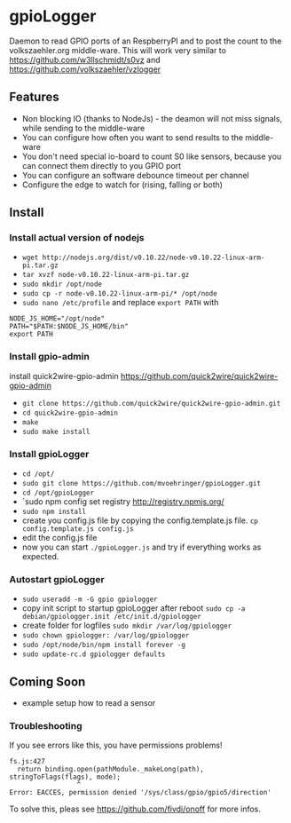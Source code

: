 gpioLogger
==========
Daemon to read GPIO ports of an RespberryPI and to post the count to the volkszaehler.org middle-ware. This will work very similar to https://github.com/w3llschmidt/s0vz and https://github.com/volkszaehler/vzlogger 

## Features ##
 * Non blocking IO (thanks to NodeJs) - the deamon will not miss signals, while sending to the middle-ware 
 * You can configure how often you want to send results to the middle-ware
 * You don't need special io-board to count S0 like sensors, because you can connect them directly to you GPIO port
 * You can configure an software debounce timeout per channel
 * Configure the edge to watch for (rising, falling or both)

## Install ##
### Install actual version of nodejs ###
  * `wget http://nodejs.org/dist/v0.10.22/node-v0.10.22-linux-arm-pi.tar.gz`
  * `tar xvzf node-v0.10.22-linux-arm-pi.tar.gz`
  * `sudo mkdir /opt/node`
  * `sudo cp -r node-v0.10.22-linux-arm-pi/* /opt/node`
  * `sudo nano /etc/profile` and replace ```export PATH``` with

```
NODE_JS_HOME="/opt/node"
PATH="$PATH:$NODE_JS_HOME/bin"
export PATH
```

### Install gpio-admin ###
 install quick2wire-gpio-admin https://github.com/quick2wire/quick2wire-gpio-admin
 * `git clone https://github.com/quick2wire/quick2wire-gpio-admin.git` 
 * `cd quick2wire-gpio-admin`
 * `make`
 * `sudo make install`

### Install gpioLogger ###
 * `cd /opt/`
 * `sudo git clone https://github.com/mvoehringer/gpioLogger.git`
 * `cd /opt/gpioLogger`
 * `sudo npm config set registry http://registry.npmjs.org/
 * `sudo npm install`
 * create you config.js file by copying the config.template.js file. `cp config.template.js config.js`
 * edit the config.js file
 * now you can start `./gpioLogger.js` and try if everything works as expected.

### Autostart gpioLogger ###
 * `sudo useradd -m -G gpio gpiologger`
 * copy init script to startup gpioLogger after reboot `sudo cp -a debian/gpiologger.init /etc/init.d/gpiologger`
 * create folder for logfiles `sudo mkdir /var/log/gpiologger`
 * `sudo chown gpiologger: /var/log/gpiologger`
 * `sudo /opt/node/bin/npm install forever -g`
 * `sudo update-rc.d gpiologger defaults`

## Coming Soon ##
 * example setup how to read a sensor

### Troubleshooting  ###
If you see errors like this, you have permissions problems!
```
fs.js:427
  return binding.open(pathModule._makeLong(path), stringToFlags(flags), mode);
                 ^
Error: EACCES, permission denied '/sys/class/gpio/gpio5/direction'
```
To solve this, pleas see https://github.com/fivdi/onoff for more infos.